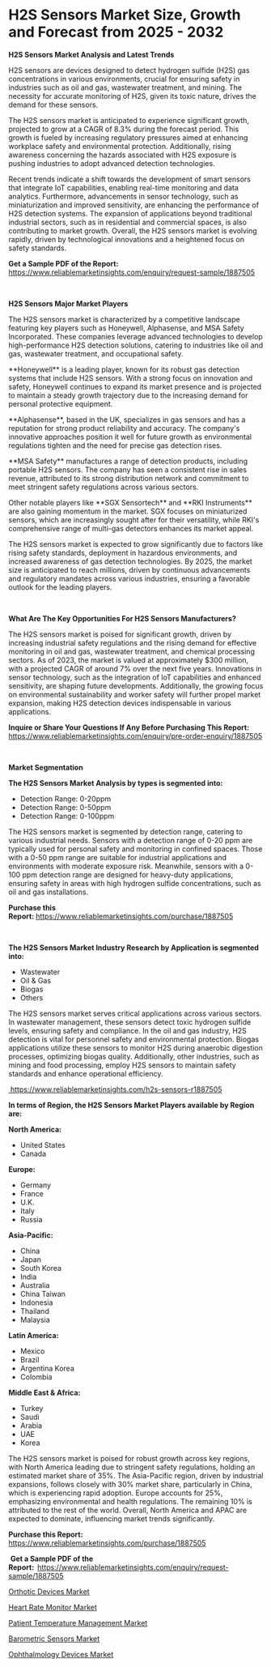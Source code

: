 <p><h1>H2S Sensors Market Size, Growth and Forecast from 2025 - 2032</h1></p><p><strong>H2S Sensors Market Analysis and Latest Trends</strong></p>
<p><p>H2S sensors are devices designed to detect hydrogen sulfide (H2S) gas concentrations in various environments, crucial for ensuring safety in industries such as oil and gas, wastewater treatment, and mining. The necessity for accurate monitoring of H2S, given its toxic nature, drives the demand for these sensors.</p><p>The H2S sensors market is anticipated to experience significant growth, projected to grow at a CAGR of 8.3% during the forecast period. This growth is fueled by increasing regulatory pressures aimed at enhancing workplace safety and environmental protection. Additionally, rising awareness concerning the hazards associated with H2S exposure is pushing industries to adopt advanced detection technologies.</p><p>Recent trends indicate a shift towards the development of smart sensors that integrate IoT capabilities, enabling real-time monitoring and data analytics. Furthermore, advancements in sensor technology, such as miniaturization and improved sensitivity, are enhancing the performance of H2S detection systems. The expansion of applications beyond traditional industrial sectors, such as in residential and commercial spaces, is also contributing to market growth. Overall, the H2S sensors market is evolving rapidly, driven by technological innovations and a heightened focus on safety standards.</p></p>
<p><strong>Get a Sample PDF of the Report:&nbsp;</strong> <a href="https://www.reliablemarketinsights.com/enquiry/request-sample/1887505?utm_campaign=2609&utm_medium=2&utm_source=Github&utm_content=ia&utm_term=06042025&utm_id=h2s-sensors">https://www.reliablemarketinsights.com/enquiry/request-sample/1887505</a></p>
<p>&nbsp;</p>
<p><strong>H2S Sensors Major Market Players</strong></p>
<p><p>The H2S sensors market is characterized by a competitive landscape featuring key players such as Honeywell, Alphasense, and MSA Safety Incorporated. These companies leverage advanced technologies to develop high-performance H2S detection solutions, catering to industries like oil and gas, wastewater treatment, and occupational safety.</p><p>**Honeywell** is a leading player, known for its robust gas detection systems that include H2S sensors. With a strong focus on innovation and safety, Honeywell continues to expand its market presence and is projected to maintain a steady growth trajectory due to the increasing demand for personal protective equipment.</p><p>**Alphasense**, based in the UK, specializes in gas sensors and has a reputation for strong product reliability and accuracy. The company's innovative approaches position it well for future growth as environmental regulations tighten and the need for precise gas detection rises.</p><p>**MSA Safety** manufactures a range of detection products, including portable H2S sensors. The company has seen a consistent rise in sales revenue, attributed to its strong distribution network and commitment to meet stringent safety regulations across various sectors.</p><p>Other notable players like **SGX Sensortech** and **RKI Instruments** are also gaining momentum in the market. SGX focuses on miniaturized sensors, which are increasingly sought after for their versatility, while RKI's comprehensive range of multi-gas detectors enhances its market appeal.</p><p>The H2S sensors market is expected to grow significantly due to factors like rising safety standards, deployment in hazardous environments, and increased awareness of gas detection technologies. By 2025, the market size is anticipated to reach millions, driven by continuous advancements and regulatory mandates across various industries, ensuring a favorable outlook for the leading players.</p></p>
<p>&nbsp;</p>
<p><strong>What Are The Key Opportunities For H2S Sensors Manufacturers?</strong></p>
<p><p>The H2S sensors market is poised for significant growth, driven by increasing industrial safety regulations and the rising demand for effective monitoring in oil and gas, wastewater treatment, and chemical processing sectors. As of 2023, the market is valued at approximately $300 million, with a projected CAGR of around 7% over the next five years. Innovations in sensor technology, such as the integration of IoT capabilities and enhanced sensitivity, are shaping future developments. Additionally, the growing focus on environmental sustainability and worker safety will further propel market expansion, making H2S detection devices indispensable in various applications.</p></p>
<p><strong>Inquire or Share Your Questions If Any Before Purchasing This Report:</strong> <a href="https://www.reliablemarketinsights.com/enquiry/pre-order-enquiry/1887505?utm_campaign=2609&utm_medium=2&utm_source=Github&utm_content=ia&utm_term=06042025&utm_id=h2s-sensors">https://www.reliablemarketinsights.com/enquiry/pre-order-enquiry/1887505</a></p>
<p>&nbsp;</p>
<p><strong>Market Segmentation</strong></p>
<p><strong>The H2S Sensors Market Analysis by types is segmented into:</strong></p>
<p><ul><li>Detection Range: 0-20ppm</li><li>Detection Range: 0-50ppm</li><li>Detection Range: 0-100ppm</li></ul></p>
<p><p>The H2S sensors market is segmented by detection range, catering to various industrial needs. Sensors with a detection range of 0-20 ppm are typically used for personal safety and monitoring in confined spaces. Those with a 0-50 ppm range are suitable for industrial applications and environments with moderate exposure risk. Meanwhile, sensors with a 0-100 ppm detection range are designed for heavy-duty applications, ensuring safety in areas with high hydrogen sulfide concentrations, such as oil and gas installations.</p></p>
<p><strong>Purchase this Report:&nbsp;</strong><a href="https://www.reliablemarketinsights.com/purchase/1887505?utm_campaign=2609&utm_medium=2&utm_source=Github&utm_content=ia&utm_term=06042025&utm_id=h2s-sensors">https://www.reliablemarketinsights.com/purchase/1887505</a></p>
<p>&nbsp;</p>
<p><strong>The H2S Sensors Market Industry Research by Application is segmented into:</strong></p>
<p><ul><li>Wastewater</li><li>Oil & Gas</li><li>Biogas</li><li>Others</li></ul></p>
<p><p>The H2S sensors market serves critical applications across various sectors. In wastewater management, these sensors detect toxic hydrogen sulfide levels, ensuring safety and compliance. In the oil and gas industry, H2S detection is vital for personnel safety and environmental protection. Biogas applications utilize these sensors to monitor H2S during anaerobic digestion processes, optimizing biogas quality. Additionally, other industries, such as mining and food processing, employ H2S sensors to maintain safety standards and enhance operational efficiency.</p></p>
<p><a href="https://www.reliablemarketinsights.com/h2s-sensors-r1887505?utm_campaign=2609&utm_medium=2&utm_source=Github&utm_content=ia&utm_term=06042025&utm_id=h2s-sensors">&nbsp;https://www.reliablemarketinsights.com/h2s-sensors-r1887505</a></p>
<p><strong>In terms of Region, the H2S Sensors Market Players available by Region are:</strong></p>
<p>
    <p> <strong> North America: </strong>
        <ul>
            <li>United States</li>
            <li>Canada</li>
        </ul>
        </p> 
    <p> <strong> Europe: </strong>
        <ul>
            <li>Germany</li>
            <li>France</li>
            <li>U.K.</li>
            <li>Italy</li>
            <li>Russia</li>
        </ul>
        </p> 
    <p> <strong> Asia-Pacific: </strong>
        <ul>
            <li>China</li>
            <li>Japan</li>
            <li>South Korea</li>
            <li>India</li>
            <li>Australia</li>
            <li>China Taiwan</li>
            <li>Indonesia</li>
            <li>Thailand</li>
            <li>Malaysia</li>
        </ul>
        </p> 
    <p> <strong> Latin America: </strong>
        <ul>
            <li>Mexico</li>
            <li>Brazil</li>
            <li>Argentina Korea</li>
            <li>Colombia</li>
        </ul>
        </p> 
    <p> <strong> Middle East & Africa: </strong>
        <ul>
            <li>Turkey</li>
            <li>Saudi</li>
            <li>Arabia</li>
            <li>UAE</li>
            <li>Korea</li>
        </ul>
    </p>
    </p>
<p><p>The H2S sensors market is poised for robust growth across key regions, with North America leading due to stringent safety regulations, holding an estimated market share of 35%. The Asia-Pacific region, driven by industrial expansions, follows closely with 30% market share, particularly in China, which is experiencing rapid adoption. Europe accounts for 25%, emphasizing environmental and health regulations. The remaining 10% is attributed to the rest of the world. Overall, North America and APAC are expected to dominate, influencing market trends significantly.</p></p>
<p><strong>Purchase this Report: </strong><a href="https://www.reliablemarketinsights.com/purchase/1887505?utm_campaign=2609&utm_medium=2&utm_source=Github&utm_content=ia&utm_term=06042025&utm_id=h2s-sensors">https://www.reliablemarketinsights.com/purchase/1887505</a></p>
<p>&nbsp;<strong>Get a Sample PDF of the Report:&nbsp;&nbsp;</strong><a href="https://www.reliablemarketinsights.com/enquiry/request-sample/1887505?utm_campaign=2609&utm_medium=2&utm_source=Github&utm_content=ia&utm_term=06042025&utm_id=h2s-sensors">https://www.reliablemarketinsights.com/enquiry/request-sample/1887505</a></p>
<p><strong></strong></p>
<p><p><a href="https://www.linkedin.com/pulse/comprehensive-orthotic-devices-market-overview-emerging-pfdtc?utm_campaign=2609&utm_medium=2&utm_source=Github&utm_content=ia&utm_term=06042025&utm_id=h2s-sensors">Orthotic Devices Market</a></p><p><a href="https://www.linkedin.com/pulse/future-growth-heart-rate-monitor-market-15-cagr-2025-y3buc?utm_campaign=2609&utm_medium=2&utm_source=Github&utm_content=ia&utm_term=06042025&utm_id=h2s-sensors">Heart Rate Monitor Market</a></p><p><a href="https://www.linkedin.com/pulse/patient-temperature-management-market-evolution-key-trends-xclmc?utm_campaign=2609&utm_medium=2&utm_source=Github&utm_content=ia&utm_term=06042025&utm_id=h2s-sensors">Patient Temperature Management Market</a></p><p><a href="https://github.com/lisaeichler20775/Market-Research-Report-List-1/blob/main/barometric-sensors-market.md?utm_campaign=2609&utm_medium=2&utm_source=Github&utm_content=ia&utm_term=06042025&utm_id=h2s-sensors">Barometric Sensors Market</a></p><p><a href="https://www.linkedin.com/pulse/market-insights-global-ophthalmology-devices-forecast-innovation-annbc?utm_campaign=2609&utm_medium=2&utm_source=Github&utm_content=ia&utm_term=06042025&utm_id=h2s-sensors">Ophthalmology Devices Market</a></p></p>